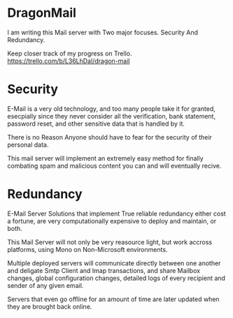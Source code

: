 # DragonMail

I am writing this Mail server with Two major focuses.
Security And Redundancy.

Keep closer track of my progress on Trello.
https://trello.com/b/L36LhDal/dragon-mail

# Security
E-Mail is a very old technology, and too many people take it for granted,
esecpially since they never consider all the verification, bank statement, password reset,
and other sensitive data that is handled by it.

There is no Reason Anyone should have to fear for the security of their personal data.

This mail server will implement an extremely easy method for finally combating spam and malicious content you can and will
eventually recive.

# Redundancy
E-Mail Server Solutions that implement True reliable redundancy either cost a fortune,
are very computationally expensive to deploy and maintain, or both.

This Mail Server will not only be very reasource light, but work accross platforms, using Mono on Non-Microsoft environments.

Multiple deployed servers will communicate directly between one another and deligate Smtp Client and Imap transactions,
and share Mailbox changes, global configuration changes, detailed logs of every recipient and sender of any given email.

Servers that even go offline for an amount of time are later updated when they are brought back online.



